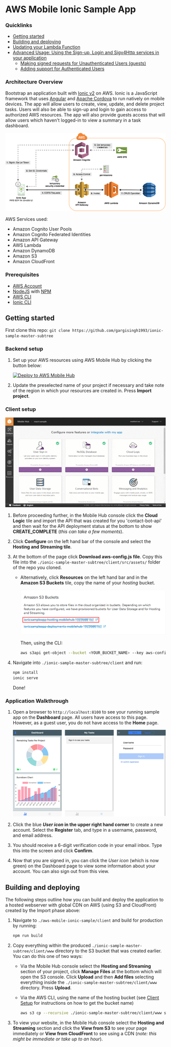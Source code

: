 # AWS Mobile Ionic Sample App

### Quicklinks
 - [Getting started](#getting-started)
 - [Building and deploying](#building-and-deploying)
 - [Updating your Lambda Function](#updating-your-lambda-function)
 - [Advanced Usage: Using the Sign-up, Login and Sigv4Http services in your application](#advanced-usage-using-the-sign-up-login-and-sigv4http-services-in-your-application)
   - [Making signed requests for Unauthenticated Users (guests)](#making-signed-requests-for-unauthenticated-users-guests)
   - [Adding support for Authenticated Users](#adding-support-for-authenticated-users)


### Architecture Overview

Bootstrap an application built with [Ionic v2](https://ionicframework.com/) on AWS. Ionic is a JavaScript framework that uses [Angular](https://angular.io/) and [Apache Cordova](https://cordova.apache.org/) to run natively on mobile devices. The app will allow users to create, view, update, and delete project tasks. Users will also be able to sign-up and login to gain access to authorized AWS resources. The app will also provide guests access that will allow users which haven't logged-in to view a summary in a task dashboard.

![Application Architecture](./media/arch-diagram.png)

AWS Services used:
* Amazon Cognito User Pools
* Amazon Cognito Federated Identities
* Amazon API Gateway
* AWS Lambda
* Amazon DynamoDB
* Amazon S3
* Amazon CloudFront

### Prerequisites

* [AWS Account](https://aws.amazon.com/mobile/details/)
* [NodeJS](https://nodejs.org/en/download/) with [NPM](https://docs.npmjs.com/getting-started/installing-node)
* [AWS CLI](http://docs.aws.amazon.com/cli/latest/userguide/installing.html)
* [Ionic CLI](https://ionicframework.com/docs/cli/)

## Getting started

First clone this repo: `git clone https://github.com/gargisingh1993/ionic-sample-master-subtree`

### Backend setup

1. Set up your AWS resources using AWS Mobile Hub by clicking the button below:

    [![Deploy to AWS Mobile Hub](https://s3.amazonaws.com/deploytomh/button-deploy-aws-mh.png)](https://console.aws.amazon.com/mobilehub/home?#/?config=https://github.com/gargisingh1993/ionic-sample-master-subtree/blob/master/backend/import_mobilehub/ionic-sample-app.zip)

1. Update the preselected name of your project if necessary and take note of the region in which your resources are created in. Press **Import project**.

### Client setup

![Alt Text](/media/console.gif)

1.  Before proceeding further, in the Mobile Hub console click the **Cloud Logic** tile and import the API that was created for you 'contact-bot-api' and then wait for the API deployment status at the bottom to show **CREATE_COMPLETE** (_this can take a few moments_).

1.  Click **Configure** on the left hand bar of the console and select the **Hosting and Streaming tile**.

1.  At the bottom of the page click **Download aws-config.js file**. Copy this file into the `./ionic-sample-master-subtree/client/src/assets/` folder of the repo you cloned.

    * Alternatively, click **Resources** on the left hand bar and in the **Amazon S3 Buckets** tile, copy the name of your _hosting_ bucket.

      ![Amazon S3 Buckets](./media/mobilehub-resources-s3-buckets.png)

      Then, using the CLI:

      ```bash
      aws s3api get-object --bucket <YOUR_BUCKET_NAME> --key aws-config.js ./ionic-sample-master-subtree/client/src/assets/aws-config.js
      ```

1.  Navigate into  `./ionic-sample-master-subtree/client` and run:

    ```bash
    npm install
    ionic serve
    ```

    Done!

### Application Walkthrough


1.  Open a browser to `http://localhost:8100` to see your running sample app on the **Dashboard** page. All users have access to this page. However, as a guest user, you do not have access to the **Home** page.

    ![Overview of App - 1](./media/app-overview.png)

1.  Click the blue **_User icon_ in the upper right hand corner** to create a new account. Select the **Register** tab, and type in a username, password, and email address.

1.  You should receive a 6-digit verification code in your email inbox. Type this into the screen and click **Confirm**.

1.  Now that you are signed in, you can click the _User icon_ (which is now green) on the Dashboard page to view some information about your account. You can also sign out from this view.

## Building and deploying

The following steps outline how you can build and deploy the application to a hosted webserver with global CDN on AWS (using S3 and CloudFront) created by the Import phase above:

1.  Navigate to `./aws-mobile-ionic-sample/client` and build for production by running:

    ```bash
    npm run build
    ```

2.  Copy everything within the produced `./ionic-sample-master-subtree/client/www` directory to the S3 bucket that was created earlier. You can do this one of two ways:

    - Via the Mobile Hub console select the **Hosting and Streaming** section of your project, click **Manage Files** at the bottom which will open the S3 console. Click **Upload** and then **Add files** selecting everything inside the `./ionic-sample-master-subtree/client/www` directory. Press **Upload**.

    - Via the AWS CLI, using the name of the hosting bucket (see [Client Setup](#client-setup) for instructions on how to get the bucket name)

      ```bash
      aws s3 cp --recursive ./ionic-sample-master-subtree/client/www s3://<YOUR_BUCKET_NAME>
      ```

3. To view your website, in the Mobile Hub console select the **Hosting and Streaming** section and click the **View from S3** to see your page immediately or **View from CloudFront** to see using a CDN (_note: this might be immediate or take up to an hour_).

